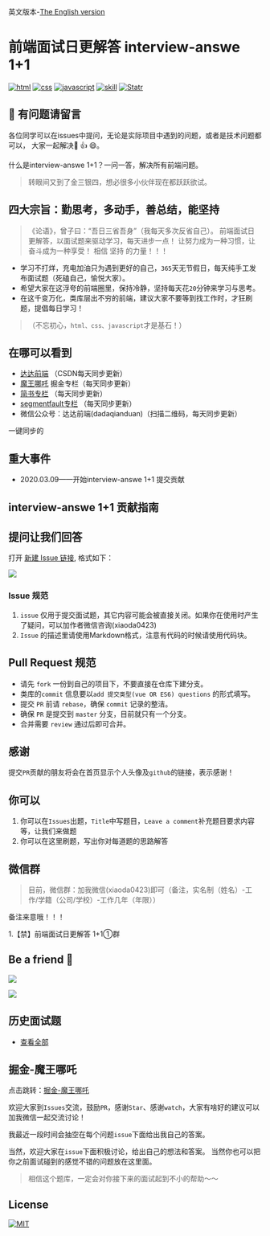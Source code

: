 英文版本-[The English version](https://github.com/webVueBlog/interview-answe/blob/master/README.en.md)

# 前端面试日更解答 interview-answe 1+1

<p align="left">
  <a href="https://github.com/webVueBlog/interview-answe/issues"><img src="https://cdn.jsdelivr.net/gh/webVueBlog/dadapic/img/68747470733a2f2f696d672e736869656c64732e696f2f6769746875622f6c616e6775616765732f746f702f6261646765732f736869656c64732e7376673f6c6162656c3d68746d6c.svg" alt="html"></a>
  <a href="https://github.com/webVueBlog/interview-answe/issues"><img src="https://cdn.jsdelivr.net/gh/webVueBlog/dadapic/img/68747470733a2f2f696d672e736869656c64732e696f2f6769746875622f6c616e6775616765732f746f702f6261646765732f736869656c64732e7376673f6c6162656c3d637373.svg" alt="css"></a>
  <a href="https://github.com/webVueBlog/interview-answe/issues"><img src="https://cdn.jsdelivr.net/gh/webVueBlog/dadapic/img/68747470733a2f2f696d672e736869656c64732e696f2f6769746875622f6c616e6775616765732f746f702f6261646765732f736869656c64732e7376673f6c6162656c3d6a617661736372697074.svg" alt="javascript"></a>
  <a href="https://github.com/webVueBlog/interview-answe/issues"><img src="https://cdn.jsdelivr.net/gh/webVueBlog/dadapic/img/68747470733a2f2f696d672e736869656c64732e696f2f6769746875622f6c616e6775616765732f746f702f6261646765732f736869656c64732e7376673f6c6162656c3d736b696c6c.svg" alt="skill"></a>
  <a href="https://github.com/webVueBlog/interview-answe/stargazers"><img src="https://cdn.jsdelivr.net/gh/webVueBlog/dadapic/img/68747470733a2f2f696d672e736869656c64732e696f2f7265646d696e652f706c7567696e2f73746172732f7265646d696e655f786c73785f666f726d61745f69737375655f6578706f727465722e737667.svg" alt="Statr"></a>
</p>

## 🐛 有问题请留言
各位同学可以在issues中提问，无论是实际项目中遇到的问题，或者是技术问题都可以， 大家一起解决💯 👍 😄。

什么是interview-answe 1+1？一问一答，解决所有前端问题。

> 转眼间又到了金三银四，想必很多小伙伴现在都跃跃欲试。 

## 四大宗旨：勤思考，多动手，善总结，能坚持

> 《论语》，曾子曰：“吾日三省吾身”（我每天多次反省自己）。
> 前端面试日更解答，以面试题来驱动学习，每天进步一点！
> 让努力成为一种习惯，让奋斗成为一种享受！ 
> 相信 坚持 的力量！！！

- 学习不打烊，充电加油只为遇到更好的自己，`365`天无节假日，每天纯手工发布面试题（死磕自己，愉悦大家）。
- 希望大家在这浮夸的前端圈里，保持冷静，坚持每天花`20`分钟来学习与思考。
- 在这千变万化，类库层出不穷的前端，建议大家不要等到找工作时，才狂刷题，提倡每日学习！

> （不忘初心，`html、css、javascript`才是基石！）

## 在哪可以看到

- [达达前端](https://blog.csdn.net/qq_36232611) （CSDN每天同步更新）
- [魔王哪吒](https://juejin.im/user/5e477d7ce51d4526c550a27d)  掘金专栏（每天同步更新）
- [简书专栏](https://www.jianshu.com/u/c785ece603d1) （每天同步更新）
- [segmentfault专栏](https://segmentfault.com/u/dashucoding) （每天同步更新）
- 微信公众号：达达前端(dadaqianduan)（扫描二维码，每天同步更新）

一键同步的

## 重大事件

- 2020.03.09——开始interview-answe 1+1 提交贡献

## interview-answe 1+1 贡献指南

## 提问让我们回答

打开 [新建 Issue 链接](https://github.com/webVueBlog/interview-answe/issues), 格式如下：

![](https://cdn.jsdelivr.net/gh/webVueBlog/dadapic/img/QQ截图20200317003432.png)

### Issue 规范

1. `issue` 仅用于提交面试题，其它内容可能会被直接关闭。如果你在使用时产生了疑问，可以加作者微信咨询(xiaoda0423)
2. `Issue` 的描述里请使用Markdown格式，注意有代码的时候请使用代码块。

## Pull Request 规范

- 请先 `fork` 一份到自己的项目下，不要直接在仓库下建分支。
- 类库的`commit` 信息要以`add 提交类型(vue OR ES6) questions` 的形式填写。
- 提交 `PR` 前请 `rebase`，确保 `commit` 记录的整洁。
- 确保 `PR` 是提交到 `master` 分支，目前就只有一个分支。
- 合并需要 `review` 通过后即可合并。

## 感谢

提交`PR`贡献的朋友将会在首页显示个人头像及`github`的链接，表示感谢！

## 你可以

1. 你可以在`Issues`出题，`Title`中写题目，`Leave a comment`补充题目要求内容等，让我们来做题
2. 你可以在这里刷题，写出你对每道题的思路解答

## 微信群

> 目前，微信群：加我微信(xiaoda0423)即可（备注，实名制（姓名）-工作/学籍（公司/学校）-工作几年（年限））

备注来意哦！！！

1.【禁】前端面试日更解答 1+1①群

## Be a friend 👬

![](https://cdn.jsdelivr.net/gh/webVueBlog/dadapic/img/微信图片_20200130160806.jpg)

![](https://cdn.jsdelivr.net/gh/webVueBlog/dadapic/img/微信图片_20200308211731.jpg)

## 历史面试题

- [查看全部](https://github.com/webVueBlog/interview-answe/blob/master/interviewAnswe.md)

## 掘金-魔王哪吒

点击跳转：[掘金-魔王哪吒](https://juejin.im/user/5e477d7ce51d4526c550a27d)

欢迎大家到`Issues`交流，鼓励`PR`，感谢`Star`、感谢`watch`，大家有啥好的建议可以加我微信一起交流讨论！

我最近一段时间会抽空在每个问题`issue`下面给出我自己的答案。

当然，欢迎大家在`issue`下面积极讨论，给出自己的想法和答案。 当然你也可以把你之前面试碰到的感觉不错的问题放在这里面。

> 相信这个题库，一定会对你接下来的面试起到不小的帮助～～

## License
[![MIT](http://api.haizlin.cn/api?mod=interview&ctr=issues&act=generateSVG&type=a.svg)](https://github.com/webVueBlog/interview-answe)
